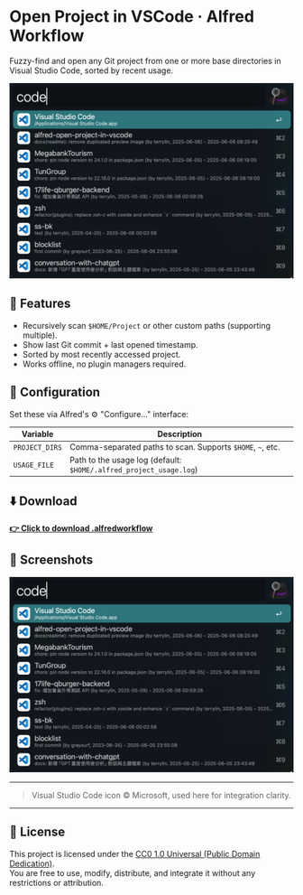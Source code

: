 # Open Project in VSCode · Alfred Workflow

Fuzzy-find and open any Git project from one or more base directories in Visual Studio Code, sorted by recent usage.

![Preview](assets/preview.png)

## 🚀 Features

- Recursively scan `$HOME/Project` or other custom paths (supporting multiple).
- Show last Git commit + last opened timestamp.
- Sorted by most recently accessed project.
- Works offline, no plugin managers required.

## 🔧 Configuration

Set these via Alfred's ⚙️ "Configure..." interface:

| Variable       | Description                                                                 |
|----------------|-----------------------------------------------------------------------------|
| `PROJECT_DIRS` | Comma-separated paths to scan. Supports `$HOME`, `~`, etc.                  |
| `USAGE_FILE`   | Path to the usage log (default: `$HOME/.alfred_project_usage.log`)          |

## ⬇️ Download

**[👉 Click to download .alfredworkflow](https://github.com/user-attachments/files/20615787/open-project-in-vscode.alfredworkflow.zip)**

## 📸 Screenshots

![preview](assets/preview.png)

---
> Visual Studio Code icon © Microsoft, used here for integration clarity.

---

## 🪪 License

This project is licensed under the [CC0 1.0 Universal (Public Domain Dedication)](LICENSE).  
You are free to use, modify, distribute, and integrate it without any restrictions or attribution.
